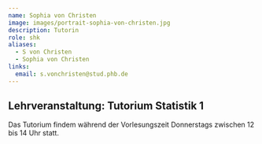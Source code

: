 ```yaml
---
name: Sophia von Christen
image: images/portrait-sophia-von-christen.jpg
description: Tutorin
role: shk
aliases:
  - S von Christen
  - Sophia von Christen
links:
  email: s.vonchristen@stud.phb.de
---
```


## Lehrveranstaltung: Tutorium Statistik 1

Das Tutorium findem während der Vorlesungszeit Donnerstags zwischen 12 bis 14 Uhr statt. 

